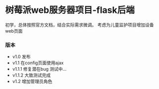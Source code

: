 # 树莓派web服务器项目-flask后端
初学，总体按照官方文档，结合实际需求微调。
考虑为儿童监护项目增加设备web页面
### 版本
* v1.0 发布
* v1.1 在config页面使用ajax
* v1.1.1 修复潜在bug 测试中...
* v1.1.2 大致测试完成
* v1.2 增加管理员角色
